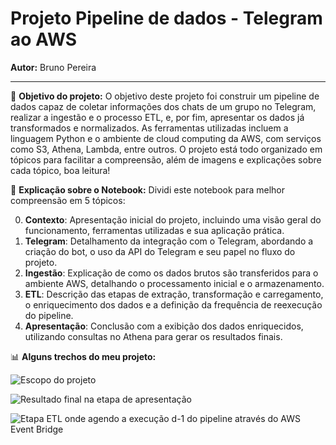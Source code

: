# Projeto Pipeline de dados - Telegram ao AWS
**Autor:** Bruno Pereira <br>

---
🎯 **Objetivo do projeto:** O objetivo deste projeto foi construir um pipeline de dados capaz de coletar informações dos chats de um grupo no Telegram, realizar a ingestão e o processo ETL, e, por fim, apresentar os dados já transformados e normalizados. As ferramentas utilizadas incluem a linguagem Python e o ambiente de cloud computing da AWS, com serviços como S3, Athena, Lambda, entre outros. O projeto está todo organizado em tópicos para facilitar a compreensão, além de imagens e explicações sobre cada tópico, boa leitura!<br>

🔎 **Explicação sobre o Notebook:** Dividi este notebook para melhor compreensão em 5 tópicos:
  
  0. **Contexto**: Apresentação inicial do projeto, incluindo uma visão geral do funcionamento, ferramentas utilizadas e sua aplicação prática.
  1. **Telegram**: Detalhamento da integração com o Telegram, abordando a criação do bot, o uso da API do Telegram e seu papel no fluxo do projeto.
  2. **Ingestão**: Explicação de como os dados brutos são transferidos para o ambiente AWS, detalhando o processamento inicial e o armazenamento.
  3. **ETL**: Descrição das etapas de extração, transformação e carregamento, o enriquecimento dos dados e a definição da frequência de reexecução do pipeline.
  4. **Apresentação**: Conclusão com a exibição dos dados enriquecidos, utilizando consultas no Athena para gerar os resultados finais.

📊 **Alguns trechos do meu projeto:**

![Escopo do projeto](https://github.com/user-attachments/assets/e06ee79f-8820-489f-a5e4-92f81e5701f9)

![Resultado final na etapa de apresentação](https://github.com/user-attachments/assets/a267f90f-26f7-4a0c-9bb3-87d372fed4fb)

![Etapa ETL onde agendo a execução d-1 do pipeline através do AWS Event Bridge](https://github.com/user-attachments/assets/6e87339a-a926-49a4-a8a8-082fee86cf07)
